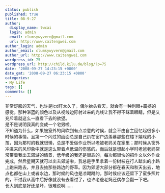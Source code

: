 ```yaml
---
status: publish
published: true
title: 08-9-27
author:
  display_name: twcai
  login: admin
  email: clumsywyvern@gmail.com
  url: http://www.caitengwei.com
author_login: admin
author_email: clumsywyvern@gmail.com
author_url: http://www.caitengwei.com
wordpress_id: 75
wordpress_url: http://child.kilu.de/blog/?p=75
date: '2008-09-27 14:23:15 +0800'
date_gmt: '2008-09-27 06:23:15 +0800'
categories:
- My Life
tags: []
comments: []
---
```

<p>非常舒服的天气，也许是lcd盯太久了，偶尔抬头看天，就会有一种刺眼+震撼的感觉。那种湛蓝的颜色以及从视线边际射过来的光线让我不得不眯着眼睛，但是又充斥着就这么一直看下去的欲望。<br />
是不是说明我真的变成一个宅男啦。<br />
不知道为什么，如果被室外的风吹到有点凉意的时候，就会不由自主回忆起很多小时候的事情。且第一个闪过的画面总是自己趴在窗户边羡慕那些在楼下嬉戏的小孩，因为那时的我就很懒，总是不爱做作业所以老被老妈关在家里；那时候从窗外冲进来的风印象中就是这么带着点低温的伤感的。而后就是想起小学时老爸老妈常常带着我出去郊游的情景，低年级的我还是很乖的，每次都很快的把作文以外作业完成，然后星期天就可以出去郊游啦，我总是手里拿着一份树枝在行人踏出的小路上跑来跑去，并且去抽那些路边的野草。因为郊游大部分都在春天和秋天出去，地点也都在山上或者水边，那时候的风也是凉飕飕的。那时候应该还留下了蛮多照片的，不过我从高中后好像就没有去看过了，也许老爸老妈还偶尔会翻一下吧。<br />
长大到底是好还是坏，很难说啊&hellip;&hellip;</p>
